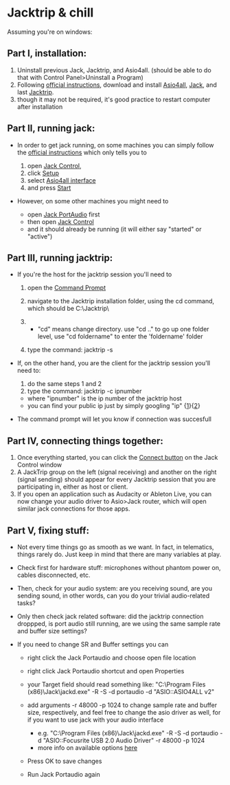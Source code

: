 # Jacktrip & chill

Assuming you're on windows:

## **Part I, installation**:

1. Uninstall previous Jack, Jacktrip, and Asio4all. (should be able to do that with Control Panel>Uninstall a Program)
2. Following [official instructions](https://ccrma.stanford.edu/software/jacktrip/windows/index.html), download and install [Asio4all](https://ccrma.stanford.edu/software/jacktrip/windows/ASIO4ALL_2_13_English.exe), [Jack](https://ccrma.stanford.edu/software/jacktrip/windows/Jack_v1.9.10_64_setup.exe), and last [Jacktrip](https://ccrma.stanford.edu/software/jacktrip/windows/jacktrip-installer.exe).
3. though it may not be required, it's good practice to restart computer after installation

## **Part II, running jack**:

- In order to get jack running, on some machines you can simply follow the [official instructions](https://ccrma.stanford.edu/software/jacktrip/windows/index.html) which only tells you to 

	1. open [Jack Control](https://ccrma.stanford.edu/software/jacktrip/windows/jack-program-menu.png), 
  2. click [Setup](https://ccrma.stanford.edu/software/jacktrip/windows/jack-setup-button.png)
  3. select [Asio4all interface](https://ccrma.stanford.edu/software/jacktrip/windows/jack-setup-window.png)
  4. and press [Start](https://ccrma.stanford.edu/software/jacktrip/windows/jack-start-button.png)

- However, on some other machines you might need to

	- open [Jack PortAudio](https://ccrma.stanford.edu/software/jacktrip/windows/jack-program-menu.png) first
  - then open [Jack Control](https://ccrma.stanford.edu/software/jacktrip/windows/jack-program-menu.png)
  - and it should already be running (it will either say "started" or "active")

## **Part III, running jacktrip:**

- If you're the host for the jacktrip session you'll need to

	1. open the [Command Prompt](https://ccrma.stanford.edu/software/jacktrip/windows/jacktrip-cd.png)

  2. navigate to the Jacktrip installation folder, using the cd command, which should be C:\Jacktrip\

  3. - "cd" means change directory. use "cd .." to go up one folder level, use "cd foldername" to enter the 'foldername' folder

  4. type the command: jacktrip -s

- If, on the other hand, you are the client for the jacktrip session you'll need to:

	1. do the same steps 1 and 2
  2. type the command: jacktrip -c ipnumber

  	- where "ipnumber" is the ip number of the jacktrip host
     - you can find your public ip just by simply googling "ip" {[1](https://www.whatismyip.com/)}{[2](http://www.meuip.com/)}

- The command prompt will let you know if connection was succesfull

## **Part IV, connecting things together**:

1. Once everything started, you can click the [Connect button](https://ccrma.stanford.edu/software/jacktrip/windows/jack-connect-button.png) on the Jack Control window
2. A JackTrip group on the left (signal receiving) and another on the right (signal sending) should appear for every Jacktrip session that you are participating in, either as host or client.
3. If you open an application such as Audacity or Ableton Live, you can now change your audio driver to Asio>Jack router, which will open similar jack connections for those apps.

## **Part V, fixing stuff**:

- Not every time things go as smooth as we want. In fact, in telematics, things rarely do. Just keep in mind that there are many variables at play.

- Check first for hardware stuff: microphones without phantom power on, cables disconnected, etc.

- Then, check for your audio system: are you receiving sound, are you sending sound, in other words, can you do your trivial audio-related tasks?

- Only then check jack related software: did the jacktrip connection droppped, is port audio still running, are we using the same sample rate and buffer size settings?

- If you need to change SR and Buffer settings you can

	- right click the Jack Portaudio and choose open file location

  - right click Jack Portaudio shortcut and open Properties

  - your Target field should read something like: "C:\Program Files (x86)\Jack\jackd.exe" -R -S -d portaudio -d "ASIO::ASIO4ALL v2"

  - add arguments -r 48000 -p 1024 to change sample rate and buffer size, respectively, and feel free to change the asio driver as well, for if you want to use jack with your audio interface

  	- e.g. "C:\Program Files (x86)\Jack\jackd.exe" -R -S -d portaudio -d "ASIO::Focusrite USB 2.0 Audio Driver" -r 48000 -p 1024
    - more info on available options [here](http://ccrma.stanford.edu/planetccrma/man/man1/jackd.1.html)

  - Press OK to save changes

  - Run Jack Portaudio again
